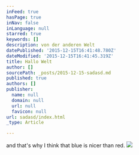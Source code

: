 ```yaml
---
inFeed: true
hasPage: true
inNav: false
inLanguage: null
starred: true
keywords: []
description: von der anderen Welt
datePublished: '2015-12-15T16:41:48.780Z'
dateModified: '2015-12-15T16:41:45.319Z'
title: Hallo Welt
author: []
sourcePath: _posts/2015-12-15-sadasd.md
published: true
authors: []
publisher:
  name: null
  domain: null
  url: null
  favicon: null
url: sadasd/index.html
_type: Article

---
```

and that's why I think that blue is nicer than red.
![](https://the-grid-user-content.s3-us-west-2.amazonaws.com/42a7b22e-1a37-4cb1-8875-c4749c0f9e36.jpg)